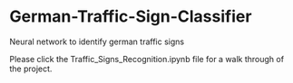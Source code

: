 # German-Traffic-Sign-Classifier
Neural network to identify german traffic signs

Please click the Traffic_Signs_Recognition.ipynb file for a walk through of the project. 
